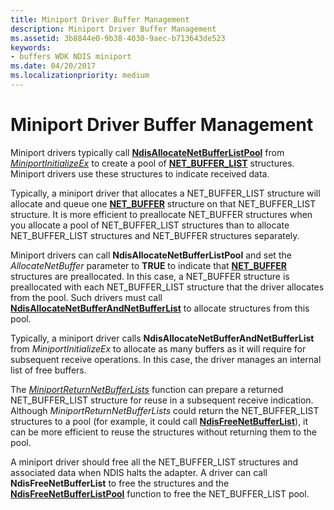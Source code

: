 ```yaml
---
title: Miniport Driver Buffer Management
description: Miniport Driver Buffer Management
ms.assetid: 3b8844e0-9b38-4030-9aec-b713643de523
keywords:
- buffers WDK NDIS miniport
ms.date: 04/20/2017
ms.localizationpriority: medium
---
```


# Miniport Driver Buffer Management





Miniport drivers typically call [**NdisAllocateNetBufferListPool**](https://docs.microsoft.com/windows-hardware/drivers/ddi/content/ndis/nf-ndis-ndisallocatenetbufferlistpool) from [*MiniportInitializeEx*](https://docs.microsoft.com/windows-hardware/drivers/ddi/content/ndis/nc-ndis-miniport_initialize) to create a pool of [**NET\_BUFFER\_LIST**](https://docs.microsoft.com/windows-hardware/drivers/ddi/content/ndis/ns-ndis-_net_buffer_list) structures. Miniport drivers use these structures to indicate received data.

Typically, a miniport driver that allocates a NET\_BUFFER\_LIST structure will allocate and queue one [**NET\_BUFFER**](https://docs.microsoft.com/windows-hardware/drivers/ddi/content/ndis/ns-ndis-_net_buffer) structure on that NET\_BUFFER\_LIST structure. It is more efficient to preallocate NET\_BUFFER structures when you allocate a pool of NET\_BUFFER\_LIST structures than to allocate NET\_BUFFER\_LIST structures and NET\_BUFFER structures separately.

Miniport drivers can call **NdisAllocateNetBufferListPool** and set the *AllocateNetBuffer* parameter to **TRUE** to indicate that [**NET\_BUFFER**](https://docs.microsoft.com/windows-hardware/drivers/ddi/content/ndis/ns-ndis-_net_buffer) structures are preallocated. In this case, a NET\_BUFFER structure is preallocated with each NET\_BUFFER\_LIST structure that the driver allocates from the pool. Such drivers must call [**NdisAllocateNetBufferAndNetBufferList**](https://docs.microsoft.com/windows-hardware/drivers/ddi/content/ndis/nf-ndis-ndisallocatenetbufferandnetbufferlist) to allocate structures from this pool.

Typically, a miniport driver calls **NdisAllocateNetBufferAndNetBufferList** from *MiniportInitializeEx* to allocate as many buffers as it will require for subsequent receive operations. In this case, the driver manages an internal list of free buffers.

The [*MiniportReturnNetBufferLists*](https://docs.microsoft.com/windows-hardware/drivers/ddi/content/ndis/nc-ndis-miniport_return_net_buffer_lists) function can prepare a returned NET\_BUFFER\_LIST structure for reuse in a subsequent receive indication. Although *MiniportReturnNetBufferLists* could return the NET\_BUFFER\_LIST structures to a pool (for example, it could call [**NdisFreeNetBufferList**](https://docs.microsoft.com/windows-hardware/drivers/ddi/content/ndis/nf-ndis-ndisfreenetbufferlist)), it can be more efficient to reuse the structures without returning them to the pool.

A miniport driver should free all the NET\_BUFFER\_LIST structures and associated data when NDIS halts the adapter. A driver can call **NdisFreeNetBufferList** to free the structures and the [**NdisFreeNetBufferListPool**](https://docs.microsoft.com/windows-hardware/drivers/ddi/content/ndis/nf-ndis-ndisfreenetbufferlistpool) function to free the NET\_BUFFER\_LIST pool.

 

 





